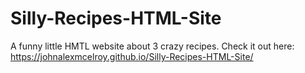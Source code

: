 # Silly-Recipes-HTML-Site
A funny little HMTL website about 3 crazy recipes.
Check it out here: https://johnalexmcelroy.github.io/Silly-Recipes-HTML-Site/
